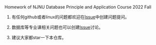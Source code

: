 Homework of NJNU Database Principle and Application Course 2022 Fall

1. 有任何github或者linux的问题都欢迎在[Issue](https://github.com/nnucsta/DB2022FALL/issues)中创建问题提问。

2. 数据库等专业课相关问题也可以创建[Issue](https://github.com/nnucsta/DB2022FALL/issues)讨论。

3.  建议大家都star一下本仓库。